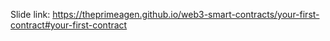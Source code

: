 Slide link: https://theprimeagen.github.io/web3-smart-contracts/your-first-contract#your-first-contract